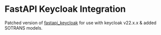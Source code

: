 # FastAPI Keycloak Integration

Patched version of [fastapi_keycloak](https://github.com/code-specialist/fastapi-keycloak/tree/master) for use with keycloak v22.x.x & added 
SOTRANS models.